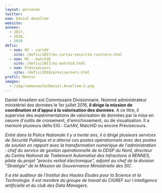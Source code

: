 ```yaml
---
layout: personne
twitter:
nom: Daniel Ansellem
website:
annees:
  - 2017,
  - 2018,
  - 2019
defis:
  - nom: MI - cartAV
    site: /defis/2017/mi-cartav-securite-routiere.html
  - nom: MI - matchID
    site: /defis/2017/mi-matchid.html
  - nom: Prévisecours
    site: /defis/2018/previsecours.html
profil: Mentor
images:
  - /img/communaute/Daniel-Ansellem-2.png
---
```


Daniel Ansellem est Commissaire Divisionnaire. Nommé administrateur ministériel des données le 1er juillet 2016, **il dirige la mission de coordination et d’appui à la valorisation des données**. A ce titre, il supervise des expérimentations de valorisation de données par la mise en oeuvre d'outils de croisement, d'enrichissement, ou de visualisation. Il a mentoré plusieurs défis EIG : CartAV, MatchID ou encore Prévisecours.

_Entré dans la Police Nationale il y a trente ans, il a dirigé plusieurs services de Sécurité Publique et a alterné ces postes opérationnels avec des postes de soutien en rapport avec la transformation numérique de l'administration : chef du service de gestion opérationnelle de la DDSP du Nord, directeur du Centre National de Traitement Automatisé des Infractions à RENNES, pilote du projet "procès verbal électronique", adjoint au chef de la division "Stratégie" de la Mission de Gouvernance Ministérielle des SIC._

_Il a été auditeur de l’Institut des Hautes Études pour la Science et la Technologie._
_Il est membre du groupe de travail du CIGREF sur l intelligence artificielle et du club des Data Managers._
